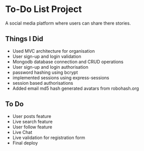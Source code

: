 # To-Do List Project

A social media platform where users can share there stories.

## Things I Did

- Used MVC architecture for organisation
- User sign-up and login validation
- Mongodb database connection and CRUD operations
- User sign-up and login authorisation
- password hashing using bcrypt
- implemented sessions using express-sessions
- session based authorisations
- Added email md5 hash generated avatars from robohash.org


## To Do

- User posts feature
- Live search feature
- User follow feature
- Live Chat
- Live validation for registration form
- Final deploy
